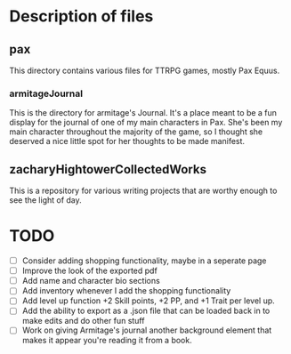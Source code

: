 # Description of files

## pax

This directory contains various files for TTRPG games, mostly Pax Equus.

### armitageJournal

This is the directory for armitage's Journal. It's a place meant to be a fun display for the journal of one of my main characters in Pax. She's been my main character throughout the majority of the game, so I thought she deserved a nice little spot for her thoughts to be made manifest.


## zacharyHightowerCollectedWorks

This is a repository for various writing projects that are worthy enough to see the light of day.







# TODO
- [ ] Consider adding shopping functionality, maybe in a seperate page
- [ ] Improve the look of the exported pdf
- [ ] Add name and character bio sections
- [ ] Add inventory whenever I add the shopping functionality
- [ ] Add level up function +2 Skill points, +2 PP, and +1 Trait per level up.
- [ ] Add the ability to export as a .json file that can be loaded back in to make edits and do other fun stuff
- [ ] Work on giving Armitage's journal another background element that makes it appear you're reading it from a book.
